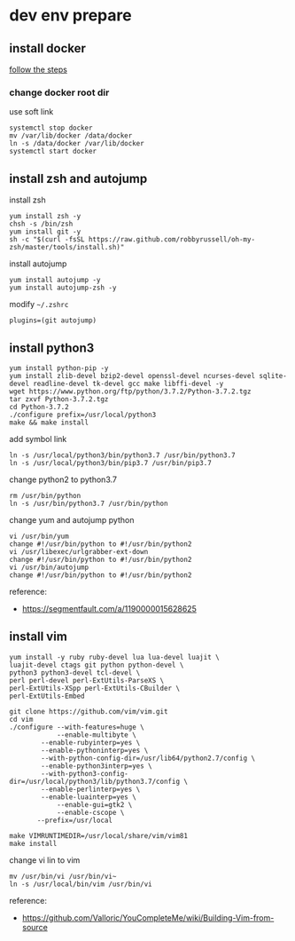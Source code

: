 # dev env prepare

## install docker

[follow the steps](https://docs.docker.com/install/linux/docker-ce/centos/)

### change docker root dir

use soft link

```
systemctl stop docker
mv /var/lib/docker /data/docker
ln -s /data/docker /var/lib/docker
systemctl start docker
```

## install zsh and autojump

install zsh
```
yum install zsh -y
chsh -s /bin/zsh
yum install git -y
sh -c "$(curl -fsSL https://raw.github.com/robbyrussell/oh-my-zsh/master/tools/install.sh)"
```

install autojump
```
yum install autojump -y
yum install autojump-zsh -y
```

modify `~/.zshrc`
```
plugins=(git autojump)
```

## install python3

```
yum install python-pip -y
yum install zlib-devel bzip2-devel openssl-devel ncurses-devel sqlite-devel readline-devel tk-devel gcc make libffi-devel -y
wget https://www.python.org/ftp/python/3.7.2/Python-3.7.2.tgz
tar zxvf Python-3.7.2.tgz
cd Python-3.7.2
./configure prefix=/usr/local/python3
make && make install
```

add symbol link
```
ln -s /usr/local/python3/bin/python3.7 /usr/bin/python3.7
ln -s /usr/local/python3/bin/pip3.7 /usr/bin/pip3.7
```

change python2 to python3.7
```
rm /usr/bin/python
ln -s /usr/bin/python3.7 /usr/bin/python
```

change yum and autojump python
```
vi /usr/bin/yum
change #!/usr/bin/python to #!/usr/bin/python2
vi /usr/libexec/urlgrabber-ext-down
change #!/usr/bin/python to #!/usr/bin/python2
vi /usr/bin/autojump
change #!/usr/bin/python to #!/usr/bin/python2
```

reference:
* https://segmentfault.com/a/1190000015628625

## install vim

```
yum install -y ruby ruby-devel lua lua-devel luajit \
luajit-devel ctags git python python-devel \
python3 python3-devel tcl-devel \
perl perl-devel perl-ExtUtils-ParseXS \
perl-ExtUtils-XSpp perl-ExtUtils-CBuilder \
perl-ExtUtils-Embed
```

```
git clone https://github.com/vim/vim.git
cd vim
./configure --with-features=huge \
            --enable-multibyte \
	    --enable-rubyinterp=yes \
	    --enable-pythoninterp=yes \
	    --with-python-config-dir=/usr/lib64/python2.7/config \
	    --enable-python3interp=yes \
	    --with-python3-config-dir=/usr/local/python3/lib/python3.7/config \
	    --enable-perlinterp=yes \
	    --enable-luainterp=yes \
            --enable-gui=gtk2 \
            --enable-cscope \
	   --prefix=/usr/local

make VIMRUNTIMEDIR=/usr/local/share/vim/vim81
make install
```

change vi lin to vim
```
mv /usr/bin/vi /usr/bin/vi~
ln -s /usr/local/bin/vim /usr/bin/vi
```

reference:
* https://github.com/Valloric/YouCompleteMe/wiki/Building-Vim-from-source
